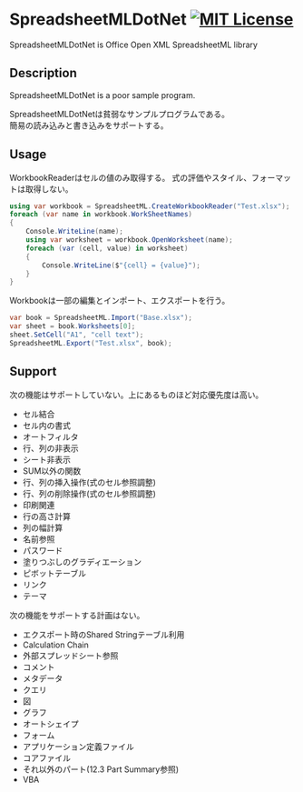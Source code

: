 # SpreadsheetMLDotNet [![MIT License](https://img.shields.io/badge/license-MIT-blue.svg?style=flat)](LICENSE)

SpreadsheetMLDotNet is Office Open XML SpreadsheetML library  

## Description

SpreadsheetMLDotNet is a poor sample program.  

SpreadsheetMLDotNetは貧弱なサンプルプログラムである。  
簡易の読み込みと書き込みをサポートする。  

## Usage

WorkbookReaderはセルの値のみ取得する。
式の評価やスタイル、フォーマットは取得しない。

```cs
using var workbook = SpreadsheetML.CreateWorkbookReader("Test.xlsx");
foreach (var name in workbook.WorkSheetNames)
{
    Console.WriteLine(name);
    using var worksheet = workbook.OpenWorksheet(name);
    foreach (var (cell, value) in worksheet)
    {
        Console.WriteLine($"{cell} = {value}");
    }
}
```

Workbookは一部の編集とインポート、エクスポートを行う。

```cs
var book = SpreadsheetML.Import("Base.xlsx");
var sheet = book.Worksheets[0];
sheet.SetCell("A1", "cell text");
SpreadsheetML.Export("Test.xlsx", book);
```

## Support

次の機能はサポートしていない。上にあるものほど対応優先度は高い。
* セル結合
* セル内の書式
* オートフィルタ
* 行、列の非表示
* シート非表示
* SUM以外の関数
* 行、列の挿入操作(式のセル参照調整)
* 行、列の削除操作(式のセル参照調整)
* 印刷関連
* 行の高さ計算
* 列の幅計算
* 名前参照
* パスワード
* 塗りつぶしのグラディエーション
* ピボットテーブル
* リンク
* テーマ

次の機能をサポートする計画はない。
* エクスポート時のShared Stringテーブル利用
* Calculation Chain
* 外部スプレッドシート参照
* コメント
* メタデータ
* クエリ
* 図
* グラフ
* オートシェイプ
* フォーム
* アプリケーション定義ファイル
* コアファイル
* それ以外のパート(12.3 Part Summary参照)
* VBA
